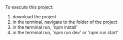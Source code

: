 To execute this project:

1. download the project
2. in the terminal, navigate to the folder of the project
3. in the terminal run, 'npm install'
4. in the terminal run, 'npm run dev' or 'npm run start'
